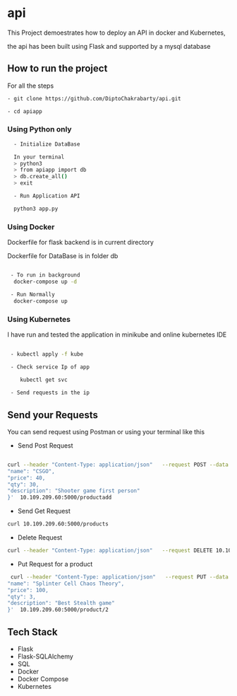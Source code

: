 # api


This Project demoestrates how to deploy an API in docker and Kubernetes,

the api has been built using Flask and supported by a mysql database 


## How to run the project

For all the steps 

```sh
- git clone https://github.com/DiptoChakrabarty/api.git

- cd apiapp
```

### Using Python only


```sh
  - Initialize DataBase

  In your terminal
  > python3
  > from apiapp import db
  > db.create_all()
  > exit

  - Run Application API

  python3 app.py

```

###  Using Docker

Dockerfile for flask backend is in current directory

Dockerfile for DataBase is in folder db

```sh

 - To run in background
  docker-compose up -d

 - Run Normally
  docker-compose up

```


### Using Kubernetes

I have run and tested the application in minikube and online kubernetes IDE

```sh
 
 - kubectl apply -f kube

 - Check service Ip of app

    kubectl get svc
 
 - Send requests in the ip
```




## Send your Requests

You can send request using Postman  or using your terminal like this

- Send Post Request 
```sh

curl --header "Content-Type: application/json"   --request POST --data '{
"name": "CSGO",
"price": 40,
"qty": 30,
"description": "Shooter game first person"
}'  10.109.209.60:5000/productadd

```

- Send Get Request

```sh
curl 10.109.209.60:5000/products

```

- Delete Request

```sh
curl --header "Content-Type: application/json"   --request DELETE 10.109.209.60:5000/product/4

```

- Put Request for a product

```sh
 curl --header "Content-Type: application/json"   --request PUT --data '{
"name": "Splinter Cell Chaos Theory",
"price": 100,
"qty": 3,
"description": "Best Stealth game"
}'  10.109.209.60:5000/product/2

```


## Tech Stack

- Flask
- Flask-SQLAlchemy
- SQL
- Docker
- Docker Compose
- Kubernetes